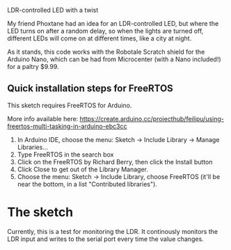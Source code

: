 LDR-controlled LED with a twist

My friend Phoxtane had an idea for an LDR-controlled LED, but where the LED turns on after a random delay, so when the lights are turned off, different LEDs will come on at different times, like a city at night.

As it stands, this code works with the Robotale Scratch shield for the Arduino Nano, which can be had from Microcenter (with a Nano included!) for a paltry $9.99.

Quick installation steps for FreeRTOS
-------------------------------------

This sketch requires FreeRTOS for Arduino.

More info available here: https://create.arduino.cc/projecthub/feilipu/using-freertos-multi-tasking-in-arduino-ebc3cc

1. In Arduino IDE, choose the menu: Sketch -> Include Library -> Manage Libraries...
2. Type FreeRTOS in the search box
3. Click on the FreeRTOS by Richard Berry, then click the Install button
4. Click Close to get out of the Library Manager.
5. Choose the menu: Sketch -> Include Library, choose FreeRTOS (it'll be near the bottom, in a list "Contributed libraries").


The sketch
==========

Currently, this is a test for monitoring the LDR.
It continously monitors the LDR input and writes to the serial port every time the value changes.
